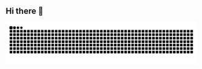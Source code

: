 ## Hi there 👋

<picture align="center">
  <source media="(prefers-color-scheme: dark)" srcset="https://raw.githubusercontent.com/KahPrisco/KahPrisco/output/github-contribution-grid-snake-dark.svg">
  <source media="(prefers-color-scheme: light)" srcset="https://raw.githubusercontent.com/KahPrisco/KahPrisco/output/github-contribution-grid-snake-dark.svg">
  <img align="center" alt="github contribution grid snake animation" src="https://raw.githubusercontent.com/KahPrisco/KahPrisco/output/github-contribution-grid-snake.svg">
</picture>



